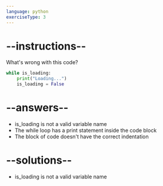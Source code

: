 ```yaml
---
language: python
exerciseType: 3
---
```


# --instructions--

What's wrong with this code?
```python
while is_loading:
    print("Loading...")
    is_loading = False
```

# --answers--

- is_loading is not a valid variable name
- The while loop has a print statement inside the code block
- The block of code doesn't have the correct indentation

# --solutions--

- is_loading is not a valid variable name
